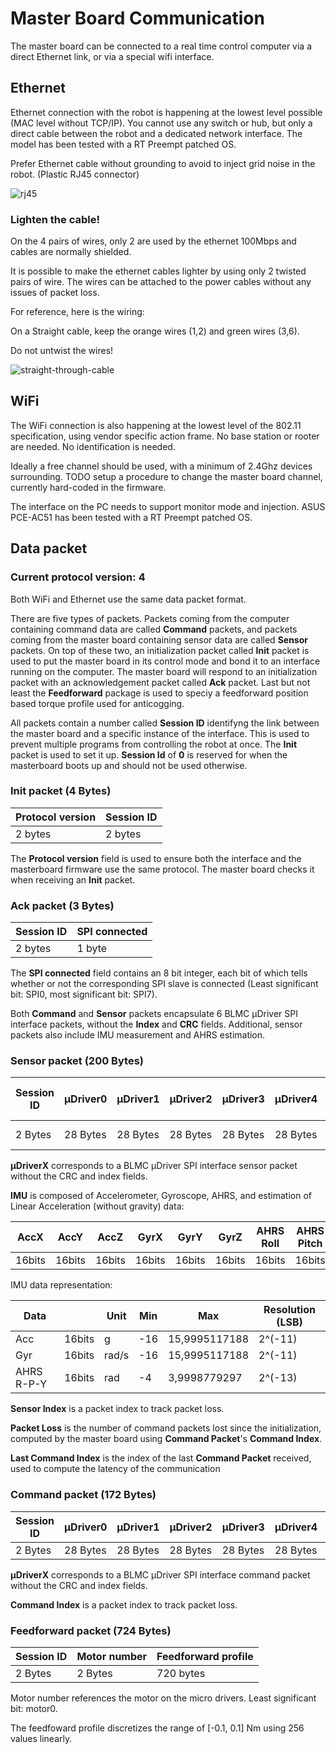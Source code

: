 # Master Board Communication

The master board can be connected to a real time control computer via a direct Ethernet link, or via a special wifi interface.

Ethernet
--------
Ethernet connection with the robot is happening at the lowest level possible (MAC level without TCP/IP). You cannot use any switch or hub, but only a direct cable between the robot and a dedicated network interface. The model has been tested with a RT Preempt patched OS.

Prefer Ethernet cable without grounding to avoid to inject grid noise in the robot. (Plastic RJ45 connector)

![rj45](../images/rj45_no_gnd.png)

### Lighten the cable!

On the 4 pairs of wires, only 2 are used by the ethernet 100Mbps and cables are normally shielded.

It is possible to make the ethernet cables lighter by using only 2 twisted pairs of wire. The wires can be attached to the power cables without any issues of packet loss.

For reference, here is the wiring:

On a Straight cable, keep the orange wires (1,2) and green wires (3,6).

Do not untwist the wires!

![straight-through-cable](https://www.fs.com/images/ckfinder/ftp_images/tutorial/straight-through-cable.png)


WiFi
----
The WiFi connection is also happening at the lowest level of the 802.11 specification, using vendor specific action frame. No base station or rooter are needed. No identification is needed.

Ideally a free channel should be used, with a minimum of 2.4Ghz devices surrounding. TODO setup a procedure to change the master board channel, currently hard-coded in the firmware.

The interface on the PC needs to support monitor mode and injection. ASUS PCE-AC51 has been tested with a RT Preempt patched OS.


Data packet
-----------

### Current protocol version: **4**

Both WiFi and Ethernet use the same data packet format.

There are five types of packets. Packets coming from the computer containing command data are called **Command** packets, and packets coming from the master board containing sensor data are called **Sensor** packets. On top of these two, an initialization packet called **Init** packet is used to put the master board in its control mode and bond it to an interface running on the computer. The master board will respond to an initialization packet with an acknowledgement packet called **Ack** packet. Last but not least the **Feedforward** package is used to speciy a feedforward position based torque profile used for anticogging.

All packets contain a number called **Session ID** identifyng the link between the master board and a specific instance of the interface. This is used to prevent multiple programs from controlling the robot at once. The **Init** packet is used to set it up.
**Session Id** of **0** is reserved for when the masterboard boots up and should not be used otherwise.

### Init packet (4 Bytes)
Protocol version | Session ID |
--- | ---
2 bytes | 2 bytes

The **Protocol version** field is used to ensure both the interface and the masterboard firmware use the same protocol. The master board checks it when receiving an **Init** packet.

### Ack packet (3 Bytes)
Session ID | SPI connected
--- | ---
2 bytes | 1 byte

The **SPI connected** field contains an 8 bit integer, each bit of which tells whether or not the corresponding SPI slave is connected (Least significant bit: SPI0, most significant bit: SPI7).

Both **Command** and **Sensor** packets encapsulate 6 BLMC µDriver SPI interface packets,  without the **Index** and **CRC** fields. Additional, sensor packets also include IMU measurement and AHRS estimation.

### Sensor packet (200 Bytes)
Session ID | µDriver0 | µDriver1 | µDriver2 | µDriver3 | µDriver4 | µDriver5 | IMU | Sensor Index | Packet Loss | Last Command Index
--- | --- | --- | --- | --- | --- | --- | --- | --- | --- | ---
2 Bytes | 28 Bytes | 28 Bytes | 28 Bytes | 28 Bytes | 28 Bytes | 28 Bytes | 24 Bytes | 2 Bytes | 2 Bytes | 2 Bytes

**µDriverX** corresponds to a BLMC µDriver SPI interface sensor packet without the CRC and index fields.

**IMU** is composed of Accelerometer, Gyroscope, AHRS, and estimation of Linear Acceleration (without gravity) data:

AccX | AccY | AccZ | GyrX | GyrY | GyrZ | AHRS Roll | AHRS Pitch | AHRS Yaw | LinAccX | LinAccY | LinAccZ
--- | --- | --- | --- | --- | --- | --- | --- | --- | --- | --- | ---
16bits | 16bits | 16bits | 16bits | 16bits | 16bits	| 16bits | 16bits | 16bits | 16bits	| 16bits | 16bits |

IMU data representation:

Data | | Unit | Min | Max | Resolution (LSB)
--- | --- | --- | --- | --- | ---
Acc | 16bits | g | -16 | 15,9995117188 | 2^(-11)
Gyr | 16bits | rad/s | -16 | 15,9995117188 | 2^(-11)
AHRS R-P-Y | 16bits | rad | -4 | 3,9998779297 | 2^(-13)

**Sensor Index** is a packet index to track packet loss.

**Packet Loss** is the number of command packets lost since the initialization, computed by the master board using **Command Packet**'s **Command Index**.

**Last Command Index** is the index of the last **Command Packet** received, used to compute the latency of the communication

### Command packet (172 Bytes)
Session ID | µDriver0 | µDriver1 | µDriver2 | µDriver3 | µDriver4 | µDriver5 | Command Index
--- | --- | --- | --- | --- | --- | --- | ---
2 Bytes | 28 Bytes | 28 Bytes | 28 Bytes | 28 Bytes | 28 Bytes | 28 Bytes | 2 Bytes

**µDriverX** corresponds to a BLMC µDriver SPI interface command packet without the CRC and index fields.

**Command Index** is a packet index to track packet loss.

### Feedforward packet (724 Bytes)

Session ID | Motor number | Feedforward profile
--- | --- | ---
2 Bytes | 2 Bytes | 720 bytes

Motor number references the motor on the micro drivers. Least significant bit: motor0.

The feedfoward profile discretizes the range of [-0.1, 0.1] Nm using 256 values linearly.

